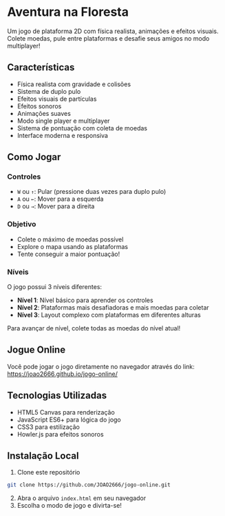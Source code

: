 # Aventura na Floresta

Um jogo de plataforma 2D com física realista, animações e efeitos visuais. Colete moedas, pule entre plataformas e desafie seus amigos no modo multiplayer!

## Características

- Física realista com gravidade e colisões
- Sistema de duplo pulo
- Efeitos visuais de partículas
- Efeitos sonoros
- Animações suaves
- Modo single player e multiplayer
- Sistema de pontuação com coleta de moedas
- Interface moderna e responsiva

## Como Jogar

### Controles
- `W` ou `↑`: Pular (pressione duas vezes para duplo pulo)
- `A` ou `←`: Mover para a esquerda
- `D` ou `→`: Mover para a direita

### Objetivo
- Colete o máximo de moedas possível
- Explore o mapa usando as plataformas
- Tente conseguir a maior pontuação!

### Níveis
O jogo possui 3 níveis diferentes:
- **Nível 1**: Nível básico para aprender os controles
- **Nível 2**: Plataformas mais desafiadoras e mais moedas para coletar
- **Nível 3**: Layout complexo com plataformas em diferentes alturas

Para avançar de nível, colete todas as moedas do nível atual!

## Jogue Online

Você pode jogar o jogo diretamente no navegador através do link:
https://joao2666.github.io/jogo-online/

## Tecnologias Utilizadas

- HTML5 Canvas para renderização
- JavaScript ES6+ para lógica do jogo
- CSS3 para estilização
- Howler.js para efeitos sonoros

## Instalação Local

1. Clone este repositório
```bash
git clone https://github.com/JOAO2666/jogo-online.git
```

2. Abra o arquivo `index.html` em seu navegador
3. Escolha o modo de jogo e divirta-se!
